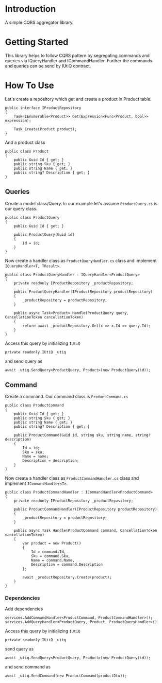 # Introduction 
A simple CQRS aggregator library. 

# Getting Started
This library helps to follow CQRS pattern by segregating commands and queries via IQueryHandler and ICommandHandler. Further the commands and queries can be send by IUtiQ contract.

# How To Use

Let's create a repository which get and create a product in Product table.

    public interface IProductRepository
    {
        Task<IEnumerable<Product>> Get(Expression<Func<Product, bool>> expression);
        
        Task Create(Product product);
    }

And a product class

    public class Product
    {
        public Guid Id { get; }
        public string Sku { get; }
        public string Name { get; }
        public string? Description { get; }
    }

## Queries
Create a model class/Query. In our example let's assume ```ProductQuery.cs``` is our query class.

    public class ProductQuery
    {
        public Guid Id { get; }

        public ProductQuery(Guid id)
        {
            Id = id;
        }
    }

Now create a handler class as ```ProductQueryHandler.cs``` class and implement ```IQueryHandler<T, TResult>```.

    public class ProductQueryHandler : IQueryHandler<ProductQuery>
    {
        private readonly IProductRepository _productRepository;

        public ProductQueryHandler(IProductRepository productRepository)
        {
            _productRepository = productRepository;
        }

        public async Task<Product> Handle(ProductQuery query, CancellationToken cancellationToken)
        {
            return await _productRepository.Get(x => x.Id == query.Id);
        }
    }

Access this query by initializing ```IUtiQ```

    private readonly IUtiQ _utiq

and send query as

    await _utiq.SendQuery<ProductQuery, Product>(new ProductQuery(id));

## Command
Create a command. Our command class is ```ProductCommand.cs```

    public class ProductCommand
    {
        public Guid Id { get; }
        public string Sku { get; }
        public string Name { get; }
        public string? Description { get; }

        public ProductCommand(Guid id, string sku, string name, string? description)
        {
            Id = id;
            Sku = sku;
            Name = name;
            Description = description;
        }
    }

Now create a handler class as ```ProductCommandHandler.cs``` class and implement ```ICommandHandler<T>```.

    public class ProductCommandHandler : ICommandHandler<ProductCommand>
    {
        private readonly IProductRepository _productRepository;

        public ProductCommandHandler(IProductRepository productRepository)
        {
            _productRepository = productRepository;
        }

        public async Task Handle(ProductCommand command, CancellationToken cancellationToken)
        {
            var product = new Product()
            {
                Id = command.Id,
                Sku = command.Sku,
                Name = command.Name,
                Description = command.Description
            };

            await _productRepository.Create(product);
        }
    }

### Dependencies

Add dependencies

    services.AddCommandHandler<ProductCommand, ProductCommandHandler>();
    services.AddQueryHandler<ProductQuery, Product, ProductQueryHandler>()

Access this query by initializing ```IUtiQ```

    private readonly IUtiQ _utiq

send query as

    await _utiq.SendQuery<ProductQuery, Product>(new ProductQuery(id));

and send command as

    await _utiq.SendCommand(new ProductCommand(productDto));